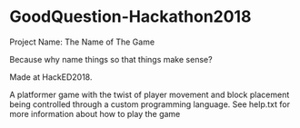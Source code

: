 # GoodQuestion-Hackathon2018

Project Name: The Name of The Game

Because why name things so that things make sense?

Made at HackED2018.

A platformer game with the twist of player movement and block placement being controlled through a custom programming language. See help.txt for more information about how to play the game

